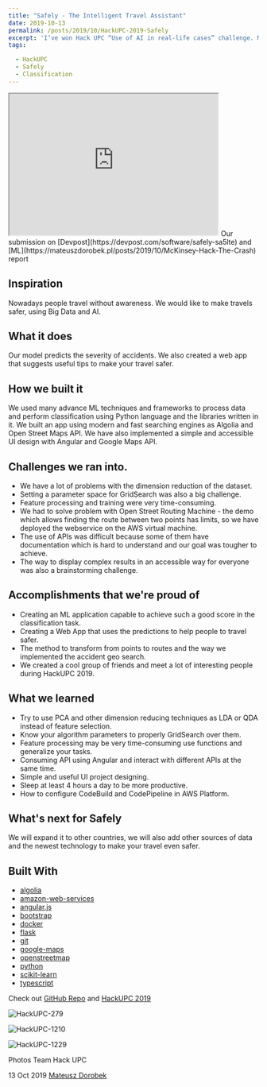 ```yaml
---
title: "Safely - The Intelligent Travel Assistant"
date: 2019-10-13
permalink: /posts/2019/10/HackUPC-2019-Safely
excerpt: 'I’ve won Hack UPC “Use of AI in real-life cases” challenge. My team created a web app that makes your travel safer using ML model predicting severity of accidents.'
tags:

  - HackUPC
  - Safely
  - Classification
---
```

<iframe width="420" height="285" src="https://www.youtube.com/embed/xaulZbueQoc?autoplay=1"></iframe>
Our submission on [Devpost](https://devpost.com/software/safely-sa5lte) and [ML](https://mateuszdorobek.pl/posts/2019/10/McKinsey-Hack-The-Crash) report

## Inspiration

Nowadays people travel without awareness. We would like to make travels safer, using Big Data and AI.

## What it does

Our model predicts the severity of accidents. We also created a web app that suggests useful tips to make your travel safer.

## How we built it

We used many advance ML techniques and frameworks to process data and perform classification using Python language and the libraries written in it. We built an app using modern and fast searching engines as Algolia and Open Street Maps API. We have also implemented a simple and accessible UI design with Angular and Google Maps API.

## Challenges we ran into.

- We have a lot of problems with the dimension reduction of the dataset.
- Setting a parameter space for GridSearch was also a big challenge.
- Feature processing and training were very time-consuming.
- We had to solve problem with Open Street Routing Machine - the demo which allows finding the route between two points has limits, so we have deployed the webservice on the AWS virtual machine.
- The use of APIs was difficult because some of them have documentation which is hard to understand and our goal was tougher to achieve.
- The way to display complex results in an accessible way for everyone was also a brainstorming challenge.

## Accomplishments that we're proud of

- Creating an ML application capable to achieve such a good score in the classification task.
- Creating a Web App that uses the predictions to help people to travel safer.
- The method to transform from points to routes and the way we implemented the accident geo search.
- We created a cool group of friends and meet a lot of interesting people during HackUPC 2019.

## What we learned

- Try to use PCA and other dimension reducing techniques as LDA or QDA instead of feature selection.
- Know your algorithm parameters to properly GridSearch over them.
- Feature processing may be very time-consuming use functions and generalize your tasks.
- Consuming API using Angular and interact with different APIs at the same time.
- Simple and useful UI project designing.
- Sleep at least 4 hours a day to be more productive.
- How to configure CodeBuild and CodePipeline in AWS Platform.

## What's next for Safely

We will expand it to other countries, we will also add other sources of data and the newest technology to make your travel even safer.

## Built With

- [algolia](https://devpost.com/software/built-with/algolia)
- [amazon-web-services](https://devpost.com/software/built-with/amazon-web-services)
- [angular.js](https://devpost.com/software/built-with/angular-js)
- [bootstrap](https://devpost.com/software/built-with/bootstrap)
- [docker](https://devpost.com/software/built-with/docker)
- [flask](https://devpost.com/software/built-with/flask)
- [git](https://devpost.com/software/built-with/git)
- [google-maps](https://devpost.com/software/built-with/google-maps)
- [openstreetmap](https://devpost.com/software/built-with/openstreetmap)
- [python](https://devpost.com/software/built-with/python)
- [scikit-learn](https://devpost.com/software/built-with/scikit-learn)
- [typescript](https://devpost.com/software/built-with/typescript)

Check out [GitHub Repo](https://github.com/Safe-ly/) and [HackUPC 2019](https://hackupc2019.devpost.com/)

![HackUPC-279](https://github.com/mateuszdorobek/mateuszdorobek.github.io/blob/master/files/photos-hackupc/HackUPC-279.jpg?raw=true)

![HackUPC-1210](https://github.com/mateuszdorobek/mateuszdorobek.github.io/blob/master/files/photos-hackupc/HackUPC-1210.jpg?raw=true)

![HackUPC-1229](https://github.com/mateuszdorobek/mateuszdorobek.github.io/blob/master/files/photos-hackupc/HackUPC-1229.jpg?raw=true)

Photos Team Hack UPC

13 Oct 2019 [Mateusz Dorobek](https://mateuszdorobek.pl/) 
